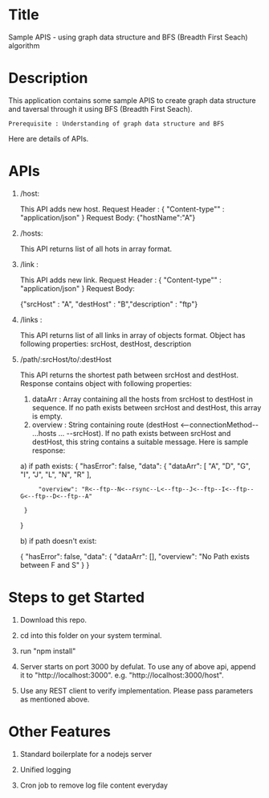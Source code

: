 Title
========================================================================================
Sample APIS - using graph data structure and BFS (Breadth First Seach) algorithm

Description
========================================================================================
This application contains some sample APIS to create graph data structure and taversal through it using BFS (Breadth First Seach).

	Prerequisite : Understanding of graph data structure and BFS


Here are details of APIs.

APIs
========================================================================================
1) /host:

	This API adds new host.
	Request Header : 
	{
		"Content-type"" : "application/json"
	}
	Request Body:
	{"hostName":"A"}
	
2) /hosts:

	This API returns list of all hots in array format.

3) /link :

	This API adds new link.
	Request Header : 
	{
		"Content-type"" : "application/json"
	}
	Request Body:
	
	{"srcHost" : "A", "destHost" : "B","description" : "ftp"}

4) /links :

	This API returns list of all links in array of objects format. Object has following properties: srcHost, destHost, description

5) /path/:srcHost/to/:destHost
	

	This API returns the shortest path between srcHost and destHost. Response contains object with following properties:
	1) dataArr : Array containing all the hosts from srcHost to destHost in sequence. If no path exists between srcHost and destHost, this array is empty.
	2) overview : String containing route (destHost <--connectionMethod-- ...hosts ... --srcHost). If no path exists between srcHost and destHost, this string contains a suitable message.
	Here is sample response:
	
	a) if path exists:
	{
		"hasError": false,
		"data": {
			"dataArr": [
				"A",
				"D",
				"G",
				"I",
				"J",
				"L",
				"N",
				"R"
			],
	
			"overview": "R<--ftp--N<--rsync--L<--ftp--J<--ftp--I<--ftp--G<--ftp--D<--ftp--A"
	
		}
	}
	
	b) if path doesn't exist:
	
	{
		"hasError": false,
		"data": {
			"dataArr": [],
			"overview": "No Path exists between F and S"
	}
}
	
Steps to get Started 
========================================================================================
1) Download this repo.

2) cd into this folder on your system terminal.

3) run "npm install"

4) Server starts on port 3000 by defulat. To use any of above api, append it to "http://localhost:3000".  e.g. "http://localhost:3000/host".
 
5) Use any REST client to verify implementation. Please pass parameters as mentioned above.




Other Features
========================================================================================

1) Standard boilerplate for a nodejs server

2) Unified logging 

3) Cron job to remove log file content everyday

